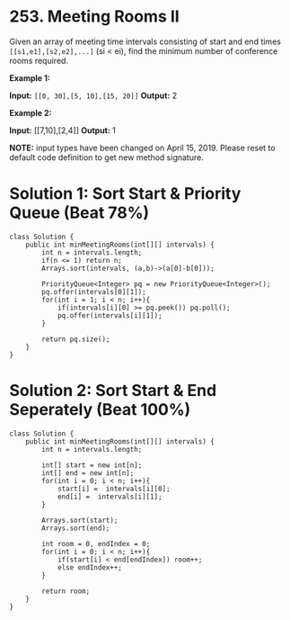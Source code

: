 # 253. Meeting Rooms II
Given an array of meeting time intervals consisting of start and end times  `[[s1,e1],[s2,e2],...]`  (si  < ei), find the minimum number of conference rooms required.

**Example 1:**

**Input:** `[[0, 30],[5, 10],[15, 20]]`
**Output:** 2

**Example 2:**

**Input:** [[7,10],[2,4]]
**Output:** 1

**NOTE:** input types have been changed on April 15, 2019. Please reset to default code definition to get new method signature.

# Solution 1: Sort Start & Priority Queue (Beat 78%)
```
class Solution {
    public int minMeetingRooms(int[][] intervals) {
        int n = intervals.length;
        if(n <= 1) return n;
        Arrays.sort(intervals, (a,b)->(a[0]-b[0]));
        
        PriorityQueue<Integer> pq = new PriorityQueue<Integer>();
        pq.offer(intervals[0][1]);
        for(int i = 1; i < n; i++){
            if(intervals[i][0] >= pq.peek()) pq.poll();
            pq.offer(intervals[i][1]);
        }
        
        return pq.size();
    }
}
```

# Solution 2: Sort Start & End Seperately (Beat 100%)
```
class Solution {
    public int minMeetingRooms(int[][] intervals) {
        int n = intervals.length;
        
        int[] start = new int[n];
        int[] end = new int[n];
        for(int i = 0; i < n; i++){
            start[i] =  intervals[i][0];
            end[i] =  intervals[i][1];
        }
        
        Arrays.sort(start);
        Arrays.sort(end);
        
        int room = 0, endIndex = 0;
        for(int i = 0; i < n; i++){
            if(start[i] < end[endIndex]) room++;
            else endIndex++;
        }
        
        return room;
    }
}
```